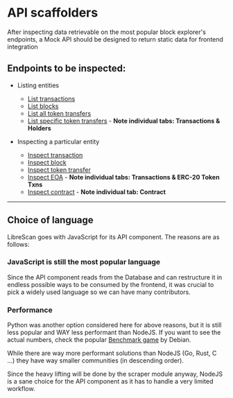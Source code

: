 # API scaffolders

After inspecting data retrievable on the most popular block explorer's endpoints, a Mock API should be designed to return static data for frontend integration

## Endpoints to be inspected:

- Listing entities
    - [List transactions](https://etherscan.io/txs)
    - [List blocks](https://etherscan.io/blocks)
    - [List all token transfers](https://etherscan.io/tokentxns)
    - [List specific token transfers](https://etherscan.io/token/0xaaa7a10a8ee237ea61e8ac46c50a8db8bcc1baaa) - **Note individual tabs: Transactions & Holders**

- Inspecting a particular entity
    - [Inspect transaction](https://etherscan.io/tx/0xb90286759db02d31da762da627c6b38eb0f1e6259b7cb12c5bd8361d9e8b8fd9)
    - [Inspect block](https://etherscan.io/block/13608386)
    - [Inspect token transfer](https://etherscan.io/tx/0xe3a869af682a06a8546fa8385b28672706aeffe233dcb49325e54a0bded7c37a)
    - [Inspect EOA](https://etherscan.io/address/0x4dac65c769ce98d48795facbc871745ada9e49e3) - **Note individual tabs: Transactions & ERC-20 Token Txns**
    - [Inspect contract](https://etherscan.io/address/0xaaa7a10a8ee237ea61e8ac46c50a8db8bcc1baaa) - **Note individual tab: Contract**

---

## Choice of language

LibreScan goes with JavaScript for its API component.
The reasons are as follows:

### JavaScript is still the most popular language

Since the API component reads from the Database and can restructure it in endless possible ways to be consumed by the frontend, it was crucial to pick a widely used language so we can have many contributors.

### Performance

Python was another option considered here for above reasons, but it is still less popular and WAY less performant than NodeJS.
If you want to see the actual numbers, check the popular [Benchmark game](https://benchmarksgame-team.pages.debian.net/benchmarksgame/fastest/python.html) by Debian.

While there are way more performant solutions than NodeJS (Go, Rust, C ...) they have way smaller communities (in descending order).

Since the heavy lifting will be done by the scraper module anyway, NodeJS is a sane choice for the API component as it has to handle a very limited workflow.
